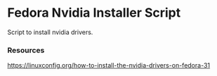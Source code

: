 # Fedora Nvidia Installer Script
Script to install nvidia drivers.

### Resources
https://linuxconfig.org/how-to-install-the-nvidia-drivers-on-fedora-31
